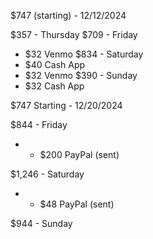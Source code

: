 $747 (starting) - 12/12/2024

$357 - Thursday
$709 - Friday
- $32 Venmo
$834 - Saturday
- $40 Cash App
- $32 Venmo
$390 - Sunday
- $32 Cash App

$747 Starting - 12/20/2024

$844 - Friday
- + $200 PayPal (sent)

$1,246 - Saturday
- + $48 PayPal (sent)

$944 - Sunday